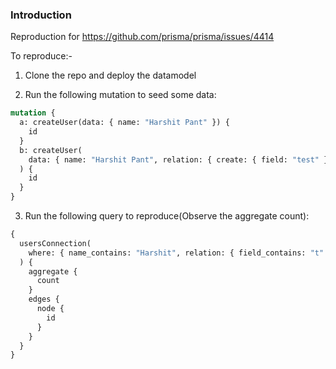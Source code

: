 ### Introduction

Reproduction for https://github.com/prisma/prisma/issues/4414

To reproduce:-

1. Clone the repo and deploy the datamodel

2. Run the following mutation to seed some data:

```graphql
mutation {
  a: createUser(data: { name: "Harshit Pant" }) {
    id
  }
  b: createUser(
    data: { name: "Harshit Pant", relation: { create: { field: "test" } } }
  ) {
    id
  }
}
```

3. Run the following query to reproduce(Observe the aggregate count):

```graphql
{
  usersConnection(
    where: { name_contains: "Harshit", relation: { field_contains: "t" } }
  ) {
    aggregate {
      count
    }
    edges {
      node {
        id
      }
    }
  }
}
```
